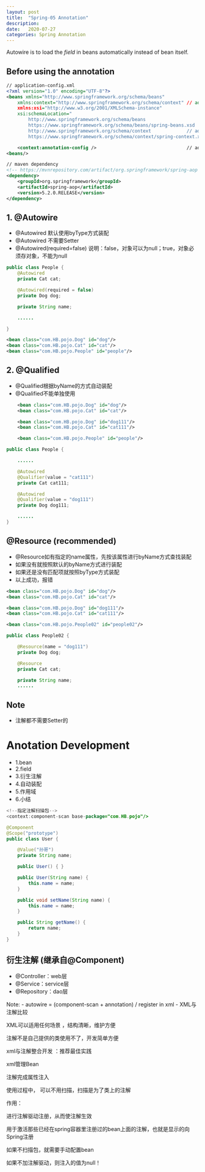 ```yaml
---
layout: post
title:  "Spring-05 Annotation"
description: 
date:   2020-07-27
categories: Spring Annotation
---
```

Autowire is to load the _field_ in beans automatically instead of bean itself.

## Before using the annotation

```xml
// application-config.xml
<?xml version="1.0" encoding="UTF-8"?>
<beans xmlns="http://www.springframework.org/schema/beans"
    xmlns:context="http://www.springframework.org/schema/context" // added
    xmlns:xsi="http://www.w3.org/2001/XMLSchema-instance"
    xsi:schemaLocation="
        http://www.springframework.org/schema/beans
        https://www.springframework.org/schema/beans/spring-beans.xsd
        http://www.springframework.org/schema/context             // added
        https://www.springframework.org/schema/context/spring-context.xsd">  added

    <context:annotation-config />                                 // added
<beans/>

// maven dependency
<!-- https://mvnrepository.com/artifact/org.springframework/spring-aop -->
<dependency>
    <groupId>org.springframework</groupId>
    <artifactId>spring-aop</artifactId>
    <version>5.2.0.RELEASE</version>
</dependency>

```

## 1. @Autowire

- @Autowired 默认使用byType方式装配
- @Autowired 不需要Setter
- @Autowired(required=false) 说明：false，对象可以为null；true，对象必须存对象，不能为null

```java
public class People {
    @Autowired
    private Cat cat;

    @Autowired(required = false)
    private Dog dog;

    private String name;

    ......

}
```

```xml
<bean class="com.HB.pojo.Dog" id="dog"/>
<bean class="com.HB.pojo.Cat" id="cat"/>
<bean class="com.HB.pojo.People" id="people"/>
``` 

## 2. @Qualified

- @Qualified根据byName的方式自动装配
- @Qualified不能单独使用

```xml
    <bean class="com.HB.pojo.Dog" id="dog"/>
    <bean class="com.HB.pojo.Cat" id="cat"/>

    <bean class="com.HB.pojo.Dog" id="dog111"/>
    <bean class="com.HB.pojo.Cat" id="cat111"/>

    <bean class="com.HB.pojo.People" id="people"/>
```

```java
public class People {

    ......

    @Autowired
    @Qualifier(value = "cat111")
    private Cat cat111;

    @Autowired
    @Qualifier(value = "dog111")
    private Dog dog111;

    ......
}
```

## @Resource (recommended)

- @Resource如有指定的name属性，先按该属性进行byName方式查找装配
- 如果没有就按照默认的byName方式进行装配
- 如果还是没有匹配项就按照byType方式装配
- 以上成功，报错

```xml
<bean class="com.HB.pojo.Dog" id="dog"/>
<bean class="com.HB.pojo.Cat" id="cat"/>

<bean class="com.HB.pojo.Dog" id="dog111"/>
<bean class="com.HB.pojo.Cat" id="cat111"/>

<bean class="com.HB.pojo.People02" id="people02"/>
```

```java
public class People02 {

    @Resource(name = "dog111")
    private Dog dog;

    @Resource
    private Cat cat;

    private String name;
    ......

```

## Note

- 注解都不需要Setter的


# Anotation Development

- 1.bean
- 2.field
- 3.衍生注解
- 4.自动装配
- 5.作用域
- 6.小结


```java
<!--指定注解扫描包-->
<context:component-scan base-package="com.HB.pojo"/>

@Component
@Scope("prototype")
public class User {

    @Value("孙哥")
    private String name;

    public User() { }

    public User(String name) {
        this.name = name;
    }

    public void setName(String name) {
        this.name = name;
    }

    public String getName() {
        return name;
    }
}
```

## 衍生注解 (继承自@Component)
- @Controller：web层
- @Service：service层
- @Repository：dao层

Note:
    - autowire = (component-scan + annotation) / register in xml
    - XML与注解比较

XML可以适用任何场景 ，结构清晰，维护方便  

注解不是自己提供的类使用不了，开发简单方便  

xml与注解整合开发 ：推荐最佳实践  

xml管理Bean  

注解完成属性注入  

使用过程中， 可以不用扫描，扫描是为了类上的注解  
 
作用：  

进行注解驱动注册，从而使注解生效  

用于激活那些已经在spring容器里注册过的bean上面的注解，也就是显示的向Spring注册  

如果不扫描包，就需要手动配置bean  

如果不加注解驱动，则注入的值为null！  